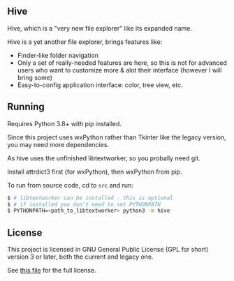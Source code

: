 ## Hive

Hive, which is a "very new file explorer" like its expanded name.

Hive is a yet another file explorer, brings features like:
* Finder-like folder navigation
* Only a set of really-needed features are here, so this is not for advanced users who want to customize more & alot their interface (however I will bring some)
* Easy-to-config application interface: color, tree view, etc.

## Running

Requires Python 3.8+ with pip installed.

Since this project uses wxPython rather than Tkinter like the legacy version, you may need more dependencies.

As hive uses the unfinished libtextworker, so you probally need git.

Install attrdict3 first (for wxPython), then wxPython from pip.

To run from source code, cd to ```src``` and run:

```bash
$ # libtextworker can be installed - this is optional
$ # if installed you don't need to set PYTHONPATH
$ PYTHONPATH=<path_to_libtextworker> python3 -m hive
```

## License

This project is licensed in GNU General Public License (GPL for short) version 3 or later, both the current and legacy one.

See [this file](./LICENSE) for the full license.